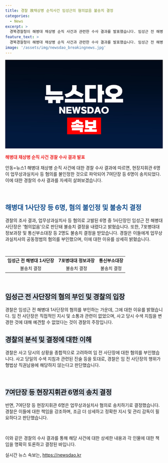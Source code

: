 ```yaml
---
title: 경찰 故채상병 순직사건 임성근의 혐의없음 불송치 결정
categories:
  - News
excerpt: >
  경북경찰청이 해병대 채상병 순직 사건과 관련한 수사 결과를 발표했습니다. 임성근 전 해병대 1사단장을 포함해 7여단장 등 6명이 업무상과실치사 혐의로 송치됐지만, 임 전 사단장은 불송치 결정을 받았습니다. 경찰은 임 전 사단장에게 인과관계 혐의를 인정하기 어렵다는 판단을 밝혔으며, 사고 당일의 수색 지침과 관련된 임 전 사단장의 지시들을 분석했습니다. 이에 따라 임 전 사단장은 혐의를 부인하고 있으나, 다른 현장지휘관들은 업무상과실치사 혐의로 송치될 예정입니다.
feature_text: >
  경북경찰청이 해병대 채상병 순직 사건과 관련한 수사 결과를 발표했습니다. 임성근 전 해병대 1사단장을 포함해 7여단장 등 6명이 업무상과실치사 혐의로 송치됐지만, 임 전 사단장은 불송치 결정을 받았습니다. 경찰은 임 전 사단장에게 인과관계 혐의를 인정하기 어렵다는 판단을 밝혔으며, 사고 당일의 수색 지침과 관련된 임 전 사단장의 지시들을 분석했습니다. 이에 따라 임 전 사단장은 혐의를 부인하고 있으나, 다른 현장지휘관들은 업무상과실치사 혐의로 송치될 예정입니다.
image: '/assets/img/newsdao_breakingnews.jpg'
---
```


<p><img src="/assets/img/newsdao_breakingnews.jpg" alt="cryptoinkorea 속보" /></p>

<p><b><span style="color: #ee2323;">해병대 채상병 순직 사건 경찰 수사 결과 발표</span></b></p>

<p>안동=뉴스1 해병대 채상병 순직 사건에 대한 경찰 수사 결과에 따르면, 현장지휘관 6명이 업무상과실치사 등 혐의를 불인정한 것으로 파악되어 7여단장 등 6명이 송치되었다. 이에 대한 경찰의 수사 결과를 자세히 살펴보겠습니다. </p>

<p data-ke-size="size16">&nbsp;</p>

<h2><b><span style="color: #1a5490;">해병대 1사단장 등 6명, 혐의 불인정 및 불송치 결정</span></b></h2>

<p>경찰의 조사 결과, 업무상과실치사 등 혐의로 고발된 6명 중 1사단장인 임성근 전 해병대 사단장은 '혐의없음'으로 판단돼 불송치 결정을 내렸다고 밝혔습니다. 또한, 7포병대대 정보과장 및 통신부소대장 등 2명도 불송치 결정을 받았습니다. 경찰은 이들에게 업무상과실치사의 공동정범의 혐의를 부인했으며, 이에 대한 이유를 상세히 밝혔습니다.</p>

<p data-ke-size="size16">&nbsp;</p>

<table>
<tbody>
<tr>
<td style="text-align: center; height: 17px;"><b>임성근 전 해병대 1사단장</b></td>
<td style="text-align: center; height: 17px;"><b>7포병대대 정보과장</b></td>
<td style="text-align: center; height: 17px;"><b>통신부소대장</b></td>
</tr>
<tr>
<td style="text-align: center; height: 17px;">불송치 결정</td>
<td style="text-align: center; height: 17px;">불송치 결정</td>
<td style="text-align: center; height: 17px;">불송치 결정</td>
</tr>
</tbody>
</table>

<p data-ke-size="size16">&nbsp;</p>

<h2><b><span style="background-color: #21538527;">임성근 전 사단장의 혐의 부인 및 경찰의 입장</span></b></h2>

<p>경찰은 임성근 전 해병대 1사단장의 혐의를 부인하는 가운데, 그에 대한 이유를 밝혔습니다. 임 전 사단장은 직접적인 지시 및 소통과 관련이 없었으며, 사고 당시 수색 지침을 변경한 것에 대해 예견할 수 없었다는 것이 경찰의 주장입니다.</p>

<h2><b><span style="background-color: #21538527;">경찰의 분석 및 결정에 대한 이해</span></b></h2>

<p>경찰은 사고 당시의 상황을 종합적으로 고려하여 임 전 사단장에 대한 혐의를 부인했습니다. 사고 당일의 수색 지침과 관련된 진술 등을 토대로, 경찰은 임 전 사단장의 행위가 형법상 직권남용에 해당하지 않는다고 판단했습니다.</p>

<p data-ke-size="size16">&nbsp;</p>

<h2><b><span style="background-color: #21538527;">7여단장 등 현장지휘관 6명의 송치 결정</span></b></h2>

<p>반면, 7여단장 등 현장지휘관 6명은 업무상과실치사 혐의로 송치하기로 결정했습니다. 경찰은 이들에 대한 책임을 강조하며, 조금 더 상세하고 정확한 지시 및 관리 감독이 필요하다고 판단했습니다.</p>

<p data-ke-size="size16">&nbsp;</p>

<p>이와 같은 경찰의 수사 결과를 통해 해당 사건에 대한 상세한 내용과 각 인물에 대한 책임을 명확히 토론하고 결정된 바입니다.</p>
실시간 뉴스 속보는, <a href="https://newsdao.kr" rel="dofollow">https://newsdao.kr</a>


